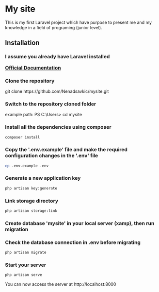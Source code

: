 # My site

<p>This is my first Laravel project which have purpose to present me and my knowledge in a field of programing (junior level).</p>

## Installation

### I assume you already have Laravel installed <p>[Official Documentation](https://laravel.com/docs/8.x/installation#installation)</p>


### Clone the repository

   <p> git clone https://github.com/Nenadsavkic/mysite.git </p>

   ### Switch to the repository cloned folder

   <p> example path:  PS C:\Users> cd mysite  </p>

### Install all the dependencies using composer

   ``` bash
   composer install
   ```

### Copy the '.env.example' file and make the required configuration changes in the '.env' file
    
   ```bash
   cp .env.example .env
   ```

### Generate a new application key
    
   ```bash
   php artisan key:generate
   ```
### Link storage directory

   ```bash
   php artisan storage:link
   ```

### Create database 'mysite' in your local server (xamp), then run migration
### Check the database connection in .env before migrating

   ```bash
   php artisan migrate
   ```

### Start your server

   ```bash
   php artisan serve
   ```

<p> You can now access the server at http://localhost:8000</p>

    

